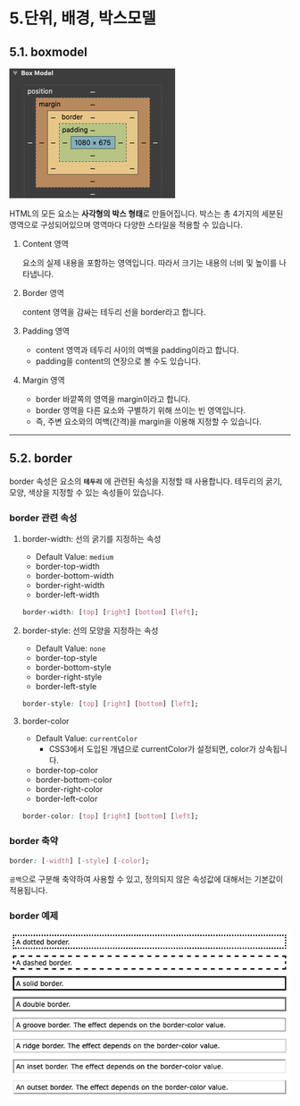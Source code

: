 # 5.단위, 배경, 박스모델
## 5.1. boxmodel
![Boxmodel Image](https://github.com/juyonglee/WebStarterPack/blob/master/Images/Boxmodel.png)

HTML의 모든 요소는 **사각형의 박스 형태**로 만들어집니다. 박스는 총 4가지의 세분된 영역으로 구성되어있으며 영역마다 다양한 스타일을 적용할 수 있습니다.

1. Content 영역
    
    요소의 실제 내용을 포함하는 영역입니다. 따라서 크기는 내용의 너비 및 높이를 나타냅니다.

2. Border 영역

    content 영역을 감싸는 테두리 선을 border라고 합니다.

3. Padding 영역
    
    - content 영역과 테두리 사이의 여백을 padding이라고 합니다.
    - padding을 content의 연장으로 볼 수도 있습니다.

3. Margin 영역

    - border 바깥쪽의 영역을 margin이라고 합니다. 
    - border 영역을 다른 요소와 구별하기 위해 쓰이는 빈 영역입니다.
    - 즉, 주변 요소와의 여백(간격)을 margin을 이용해 지정할 수 있습니다.

<hr>

## 5.2. border
border 속성은 요소의 **`테두리`** 에 관련된 속성을 지정할 때 사용합니다. 테두리의 굵기, 모양, 색상을 지정할 수 있는 속성들이 있습니다.

### border 관련 속성
1. border-width: 선의 굵기를 지정하는 속성
    - Default Value: `medium`
    - border-top-width
    - border-bottom-width
    - border-right-width
    - border-left-width
    ```css
    border-width: [top] [right] [bottom] [left];
    ```

2. border-style: 선의 모양을 지정하는 속성
    - Default Value: `none`
    - border-top-style
    - border-bottom-style
    - border-right-style
    - border-left-style
    ```css
    border-style: [top] [right] [bottom] [left];
    ```

3. border-color
    - Default Value: `currentColor`
        - CSS3에서 도입된 개념으로 currentColor가 설정되면, color가 상속됩니다.
    - border-top-color
    - border-bottom-color
    - border-right-color
    - border-left-color
    ```css
    border-color: [top] [right] [bottom] [left];
    ```
### border 축약
```css
border: [-width] [-style] [-color];
```
`공백`으로 구분해 축약하여 사용할 수 있고, 정의되지 않은 속성값에 대해서는 기본값이 적용됩니다.
 
### border 예제
![Border Style Example](https://github.com/juyonglee/WebStarterPack/blob/master/Images/BorderStyle.png)
